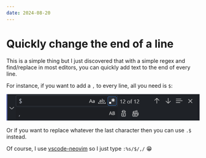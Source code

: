 ```yaml
---
date: 2024-08-20
---
```


# Quickly change the end of a line

This is a simple thing but I just discovered that with a simple regex and find/replace in most editors, you can quickly add text to the end of every line.

For instance, if you want to add a `,` to every line, all you need is `$`:

![screenshot of vscode find/replace UI](line-ending-regex.png)

Or if you want to replace whatever the last character then you can use `.$` instead.

Of course, I use [vscode-neovim](https://github.com/vscode-neovim/vscode-neovim) so I just type `:%s/$/,/` 😁
